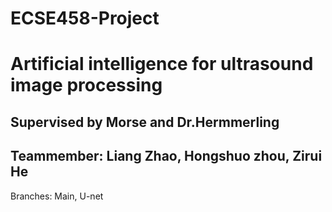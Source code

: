 # ECSE458-Project
# Artificial intelligence for ultrasound image processing
## Supervised by Morse and Dr.Hermmerling  
## Teammember: Liang Zhao, Hongshuo zhou, Zirui He

Branches: Main, U-net
